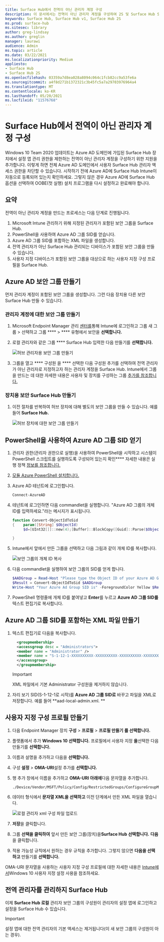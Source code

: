 ```yaml
---
title: Surface Hub에서 전역이 아닌 관리자 계정 구성
description: 이 문서에서는 전역이 아닌 관리자 계정을 구성하여 2S 및 Surface Hub Surface Hub 설명합니다.
keywords: Surface Hub, Surface Hub v1, Surface Hub 2S
ms.prod: surface-hub
ms.sitesec: library
author: greg-lindsay
ms.author: greglin
manager: laurawi
audience: Admin
ms.topic: article
ms.date: 03/22/2021
ms.localizationpriority: Medium
appliesto:
- Surface Hub
- Surface Hub 2S
ms.openlocfilehash: 03359a7d8ea028a8094c064c1fcb82cc9a53fe6a
ms.sourcegitcommit: a4f8d271b1372321c3b45fc5a7a29703976964a4
ms.translationtype: MT
ms.contentlocale: ko-KR
ms.lasthandoff: 05/20/2021
ms.locfileid: "11576768"
---
```

# <a name="configure-non-global-admin-accounts-on-surface-hub"></a>Surface Hub에서 전역이 아닌 관리자 계정 구성

Windows 10 Team 2020 업데이트는 Azure AD 도메인에 가입된 Surface Hub 장치에서 설정 앱 관리 권한을 제한하는 전역이 아닌 관리자 계정을 구성하기 위한 지원을 추가합니다. 이렇게 하면 전체 Azure AD 도메인에서 사용자 Surface Hub 관리자 액세스 권한을 차단할 수 있습니다. 시작하기 전에 Azure AD에 Surface Hub Intune이 자동으로 등록되어 있는지 확인하세요. 그렇지 않은 경우 Azure AD에 Surface Hub 옵션을 선택하여 OOBE(첫 실행) 설치 프로그램을 다시 설정하고 완료해야 합니다.

## <a name="summary"></a>요약 

전역이 아닌 관리자 계정을 만드는 프로세스는 다음 단계로 진행됩니다. 

1. Microsoft Intune 관리하기 위해 지정된 관리자가 포함된 보안 그룹을 Surface Hub.
2. PowerShell을 사용하여 Azure AD 그룹 SID를 얻습니다.
3. Azure AD 그룹 SID를 포함하는 XML 파일을 생성합니다.
4. 전역 관리자가 아닌 Surface Hub 관리되는 디바이스가 포함된 보안 그룹을 만들 수 있습니다.
5. 사용자 지정 디바이스가 포함된 보안 그룹을 대상으로 하는 사용자 지정 구성 프로필을 Surface Hub. 


## <a name="create-azure-ad-security-groups"></a>Azure AD 보안 그룹 만들기

먼저 관리자 계정이 포함된 보안 그룹을 생성합니다. 그런 다음 장치용 다른 보안 Surface Hub 만들 수 있습니다.  

### <a name="create-security-group-for-admin-accounts"></a>관리자 계정에 대한 보안 그룹 만들기

1. Microsoft Endpoint Manager 관리 [센터를](https://go.microsoft.com/fwlink/?linkid=2109431)통해 Intune에 로그인하고 그룹 새 그룹 > 선택하고 그룹 ****  >  **** 유형에서 보안을 **선택합니다.** 
2. 로컬 관리자와 같은 그룹 **** Surface Hub 입력한 다음 만들기를 **선택합니다.** 

     ![허브 관리자용 보안 그룹 만들기](images/sh-create-sec-group.png)

3. 그룹을 열고 **** 구성원 을 **** 선택한 다음 구성원 추가를 선택하여 전역 관리자가 아닌 관리자로 지정하고자 하는 관리자 계정을 Surface Hub. Intune에서 그룹을 만드는 데 대한 자세한 내용은 사용자 및 장치를 구성하는 그룹 [추가를 참조합니다.](https://docs.microsoft.com/mem/intune/fundamentals/groups-add)

### <a name="create-security-group-for-surface-hub-devices"></a>장치용 보안 Surface Hub 만들기

1. 이전 절차를 반복하여 허브 장치에 대해 별도의 보안 그룹을 만들 수 있습니다. 예를 들어 **Surface Hub.** 

     ![허브 장치에 대한 보안 그룹 만들기](images/sh-create-sec-group-devices.png) 

## <a name="obtain-azure-ad-group-sid-using-powershell"></a>PowerShell을 사용하여 Azure AD 그룹 SID 얻기

1. 관리자 권한(관리자 권한으로 실행)을 사용하여 PowerShell을 시작하고 시스템이 PowerShell 스크립트를 실행하도록 구성되어 있는지 확인**** 자세한 내용은 실행 정책 [정보를 참조합니다.](https://docs.microsoft.com/powershell/module/microsoft.powershell.core/about/about_execution_policies?) 
2. [모듈 Azure PowerShell 설치합니다.](https://docs.microsoft.com/powershell/azure/install-az-ps)
3. Azure AD 테넌트에 로그인합니다.

    ```powershell
    Connect-AzureAD
    ```

4. 테넌트에 로그인하면 다음 commandlet을 실행합니다. "Azure AD 그룹의 개체 ID를 입력하세요."라는 메시지가 표시됩니다.

    ```powershell
    function Convert-ObjectIdToSid
    {    param([String] $ObjectId)   
         $d=[UInt32[]]::new(4);[Buffer]::BlockCopy([Guid]::Parse($ObjectId).ToByteArray(),0,$d,0,16);"S-1-12-1-$d".Replace(' ','-')
         
    }
    ```

5. Intune에서 앞에서 만든 그룹을 선택하고 다음 그림과 같이 개체 ID를 복사합니다. 

     ![보안 그룹의 개체 ID 복사](images/sh-objectid.png)

6. 다음 commandlet을 실행하여 보안 그룹의 SID를 얻게 합니다.

    ```powershell
    $AADGroup = Read-Host "Please type the Object ID of your Azure AD Group"
    $Result = Convert-ObjectIdToSid $AADGroup
    Write-Host "Your Azure Ad Group SID is" -ForegroundColor Yellow $Result
    ```
    
7. PowerShell 명령줄에 개체 ID를 붙여넣고 **Enter**를 누르고 **Azure AD 그룹 SID를** 텍스트 편집기로 복사합니다. 

## <a name="create-xml-file-containing-azure-ad-group-sid"></a>Azure AD 그룹 SID를 포함하는 XML 파일 만들기

1. 텍스트 편집기로 다음을 복사합니다. 

    ```xml
      <groupmembership>   
      <accessgroup desc = "Administrators">        
      <member name = "Administrator" />        
      <member name = "S-1-12-1-XXXXXXXXXX-XXXXXXXXXX-XXXXXXXXXX-XXXXXXXXXX" />  
      </accessgroup>
      </groupmembership>
      ```
      > [!IMPORTANT]
      > XML 파일에서 기본 Administrator 구성원을 제거하지 않습니다.

2. 자리 보기 SID(S-1-12-1로 시작)를 **Azure AD 그룹 SID로** 바꾸고 파일을 XML로 저장합니다. 예를 들어 **aad-local-admin.xml. ** 

## <a name="create-custom-configuration-profile"></a>사용자 지정 구성 프로필 만들기

1. 다음 Endpoint Manager 장치 **구성**  >  **프로필**  >  **프로필 만들기 를 선택합니다.** 
2. 플랫폼에서 추가 **Windows 10 선택합니다.** 프로필에서 사용자 지정 **을**선택한 다음 만들기를 **선택합니다.**
3. 이름과 설명을 추가하고 다음을 **선택합니다.**
4. 구성 **설정**  >  **OMA-URI**설정 추가를 **선택합니다.**
5. 행 추가 창에서 이름을 추가하고     **OMA-URI 아래에**다음 문자열을 추가합니다. 

    ```OMA-URI
    ./Device/Vendor/MSFT/Policy/Config/RestrictedGroups/ConfigureGroupMembership
    ```
6. 데이터 형식에서 **문자열 XML을 선택하고** 이전 단계에서 만든 XML 파일을 열습니다. 

     ![로컬 관리자 xml 구성 파일 업로드](images/sh-local-admin-config.png)

7. **저장**을 클릭합니다.
8. 그룹 **선택을 클릭하여** 앞서 [](#create-security-group-for-surface-hub-devices) 만든 보안 그룹(장치)을**Surface Hub 선택합니다.** **다음**을 클릭합니다.
9. 적용 가능성 규칙에서 원하는 경우 규칙을 추가합니다. 그렇지 않으면 **다음을 선택하고** 만들기를 **선택합니다.**

OMA-URI 문자열을 사용하는 사용자 지정 구성 프로필에 대한 자세한 내용은 [Intune에서](https://docs.microsoft.com/mem/intune/configuration/custom-settings-windows-10)Windows 10 사용자 지정 설정 사용을 참조하세요.


## <a name="non-global-admins-managing-surface-hub"></a>전역 관리자를 관리하지 Surface Hub

이제 **Surface Hub 로컬** 관리자 보안 그룹의 구성원이 관리자의 설정 앱에 로그인하고 설정을 Surface Hub 수 있습니다.

> [!IMPORTANT]
> 설정 앱에 대한 전역 관리자의 기본 액세스는 제거됩니다(이 새 보안 그룹의 구성원이 아는 경우).
